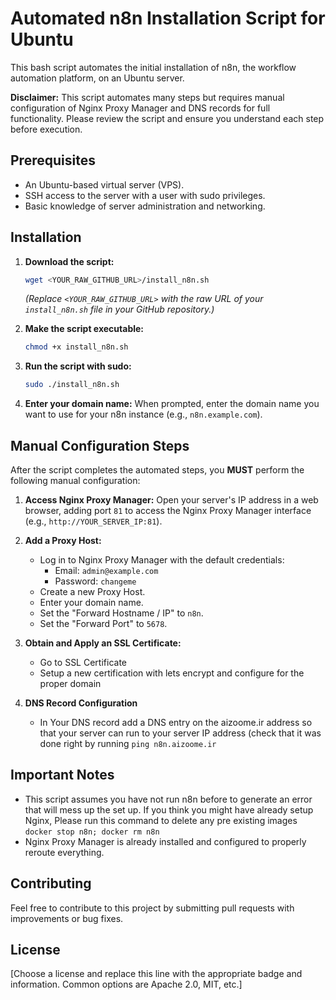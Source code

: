 # Automated n8n Installation Script for Ubuntu

This bash script automates the initial installation of n8n, the workflow automation platform, on an Ubuntu server.

**Disclaimer:** This script automates many steps but requires manual configuration of Nginx Proxy Manager and DNS records for full functionality. Please review the script and ensure you understand each step before execution.

## Prerequisites

*   An Ubuntu-based virtual server (VPS).
*   SSH access to the server with a user with sudo privileges.
*   Basic knowledge of server administration and networking.

## Installation

1.  **Download the script:**

    ```bash
    wget <YOUR_RAW_GITHUB_URL>/install_n8n.sh
    ```

    *(Replace `<YOUR_RAW_GITHUB_URL>` with the raw URL of your `install_n8n.sh` file in your GitHub repository.)*

2.  **Make the script executable:**

    ```bash
    chmod +x install_n8n.sh
    ```

3.  **Run the script with sudo:**

    ```bash
    sudo ./install_n8n.sh
    ```

4.  **Enter your domain name:** When prompted, enter the domain name you want to use for your n8n instance (e.g., `n8n.example.com`).

## Manual Configuration Steps

After the script completes the automated steps, you **MUST** perform the following manual configuration:

1.  **Access Nginx Proxy Manager:** Open your server's IP address in a web browser, adding port `81` to access the Nginx Proxy Manager interface (e.g., `http://YOUR_SERVER_IP:81`).

2.  **Add a Proxy Host:**

    *   Log in to Nginx Proxy Manager with the default credentials:
        *   Email: `admin@example.com`
        *   Password: `changeme`
    *   Create a new Proxy Host.
    *   Enter your domain name.
    *   Set the "Forward Hostname / IP" to `n8n`.
    *   Set the "Forward Port" to `5678`.

3.  **Obtain and Apply an SSL Certificate:**
    *    Go to SSL Certificate
    *    Setup a new certification with lets encrypt and configure for the proper domain

4.  **DNS Record Configuration**
    *    In Your DNS record add a DNS entry on the aizoome.ir address so that your server can run to your server IP address (check that it was done right by running ```ping n8n.aizoome.ir```

## Important Notes
*   This script assumes you have not run n8n before to generate an error that will mess up the set up. If you think you might have already setup Nginx, Please run this command to delete any pre existing images ```docker stop n8n; docker rm n8n```
*   Nginx Proxy Manager is already installed and configured to properly reroute everything.

## Contributing

Feel free to contribute to this project by submitting pull requests with improvements or bug fixes.

## License

[Choose a license and replace this line with the appropriate badge and information.  Common options are Apache 2.0, MIT, etc.]
